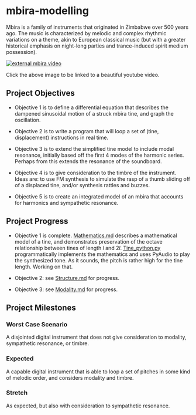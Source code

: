 # mbira-modelling
Mbira is a family of instruments that originated in Zimbabwe over 500 years ago.
The music is characterized by melodic and complex rhythmic variations on a theme, akin to European classical music (but with a greater historical emphasis on night-long parties and trance-induced spirit medium possession).

[![external mbira video](https://img.youtube.com/vi/tKbfUEhjuH4/0.jpg)](https://www.youtube.com/watch?v=tKbfUEhjuH4)

Click the above image to be linked to a beautiful youtube video.


## Project Objectives

- Objective 1 is to define a differential equation that describes the dampened sinusoidal motion of a struck mbira tine, and graph the oscillation.

- Objective 2 is to write a program that will loop a set of (tine, displacement) instructions in real time.

- Objective 3 is to extend the simplified tine model to include modal resonance, initially based off the first 4 modes of the harmonic series. Perhaps from this extends the resonance of the soundboard.

- Objective 4 is to give consideration to the timbre of the instrument. Ideas are: to use FM synthesis to simulate the rasp of a thumb sliding off of a displaced tine, and/or synthesis rattles and buzzes.

- Objective 5 is to create an integrated model of an mbira that accounts for harmonics and sympathetic resonance.


## Project Progress

- Objective 1 is complete. [Mathematics.md](reference/mathematics.md) describes a mathematical model of a tine, and demonstrates preservation of the octave relationship between tines of length $l$ and $2l$. [Tine_python.py](tine_python.py) programmatically implements the mathematics and uses PyAudio to play the synthesized tone. As it sounds, the pitch is rather high for the tine length. Working on that.

- Objective 2: see [Structure.md](reference/structure.md) for progress.

- Objective 3: see [Modality.md](reference/modality.md) for progress.


## Project Milestones
### Worst Case Scenario
A disjointed digital instrument that does not give consideration to modality, sympathetic resonance, or timbre.

### Expected
A capable digital instrument that is able to loop a set of pitches in some kind of melodic order, and considers modality and timbre.

### Stretch
As expected, but also with consideration to sympathetic resonance.
